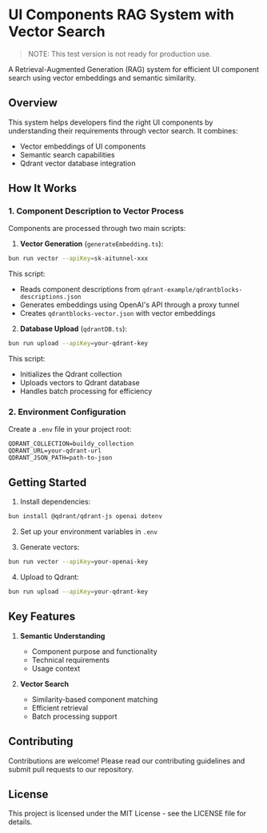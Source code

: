 # UI Components RAG System with Vector Search

> NOTE: This test version is not ready for production use.

A Retrieval-Augmented Generation (RAG) system for efficient UI component search using vector embeddings and semantic similarity.

## Overview

This system helps developers find the right UI components by understanding their requirements through vector search. It combines:
- Vector embeddings of UI components
- Semantic search capabilities
- Qdrant vector database integration

## How It Works

### 1. Component Description to Vector Process

Components are processed through two main scripts:

1. **Vector Generation** (`generateEmbedding.ts`):
```bash
bun run vector --apiKey=sk-aitunnel-xxx
```
This script:
- Reads component descriptions from `qdrant-example/qdrantblocks-descriptions.json`
- Generates embeddings using OpenAI's API through a proxy tunnel
- Creates `qdrantblocks-vector.json` with vector embeddings

2. **Database Upload** (`qdrantDB.ts`):
```bash
bun run upload --apiKey=your-qdrant-key
```
This script:
- Initializes the Qdrant collection
- Uploads vectors to Qdrant database
- Handles batch processing for efficiency

### 2. Environment Configuration

Create a `.env` file in your project root:
```env
QDRANT_COLLECTION=buildy_collection
QDRANT_URL=your-qdrant-url
QDRANT_JSON_PATH=path-to-json
```

## Getting Started

1. Install dependencies:
```bash
bun install @qdrant/qdrant-js openai dotenv
```

2. Set up your environment variables in `.env`

3. Generate vectors:
```bash
bun run vector --apiKey=your-openai-key
```

4. Upload to Qdrant:
```bash
bun run upload --apiKey=your-qdrant-key
```

## Key Features

1. **Semantic Understanding**
   - Component purpose and functionality
   - Technical requirements
   - Usage context

2. **Vector Search**
   - Similarity-based component matching
   - Efficient retrieval
   - Batch processing support

## Contributing

Contributions are welcome! Please read our contributing guidelines and submit pull requests to our repository.

## License

This project is licensed under the MIT License - see the LICENSE file for details.